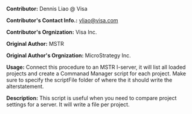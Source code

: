 **Contributor:** Dennis Liao @ Visa

**Contributor's Contact Info.:** <yliao@visa.com>

**Contributor's Orgnization:** Visa Inc.

**Original Author:** MSTR

**Original Author's Orgnization:** MicroStrategy Inc.

**Usage:** Connect this procedure to an MSTR I-server, it will list all loaded projects and create a Commanad Manager script for each project.  Make sure to specify the scriptFile folder of where the it should write the alterstatement.  

**Description:** This script is useful when you need to compare project settings for a server.  It will write a file per project.

